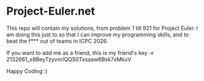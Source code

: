 # Project-Euler.net
This repo will contain my solutions, from problem 1 till 921 for Project Euler.
I am doing this just to so that I can improve my programming skills, and to beat the f*** out of teams in ICPC 2026.

If you want to add me as a friend, this is my friend's key -> 2132661_x8BeyTzyvnrlQQS0Txsaaw6Bsk7xMkuV

Happy Coding :)
